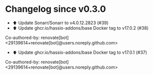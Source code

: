 # Changelog since v0.3.0
- ⬆️ Update Sonarr/Sonarr to v4.0.12.2823 (#39) 
- ⬆️ Update ghcr.io/hassio-addons/base Docker tag to v17.0.2 (#38)

Co-authored-by: renovate[bot] <29139614+renovate[bot]@users.noreply.github.com> 
- ⬆️ Update ghcr.io/hassio-addons/base Docker tag to v17.0.1 (#37)

Co-authored-by: renovate[bot] <29139614+renovate[bot]@users.noreply.github.com> 
